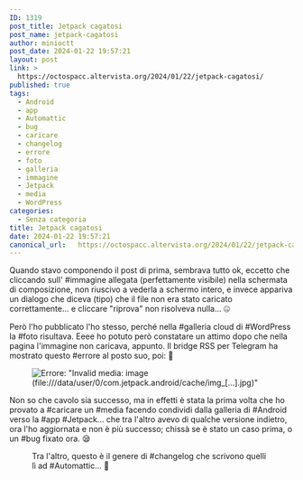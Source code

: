 ```yaml
---
ID: 1319
post_title: Jetpack cagatosi
post_name: jetpack-cagatosi
author: minioctt
post_date: 2024-01-22 19:57:21
layout: post
link: >
  https://octospacc.altervista.org/2024/01/22/jetpack-cagatosi/
published: true
tags:
  - Android
  - app
  - Automattic
  - bug
  - caricare
  - changelog
  - errore
  - foto
  - galleria
  - immagine
  - Jetpack
  - media
  - WordPress
categories:
  - Senza categoria
title: Jetpack cagatosi
date: 2024-01-22 19:57:21
canonical_url:   https://octospacc.altervista.org/2024/01/22/jetpack-cagatosi/
---
```

<!-- wp:paragraph -->
<p>Quando stavo componendo il post di prima, sembrava tutto ok, eccetto che cliccando sull' #immagine allegata (perfettamente visibile) nella schermata di composizione, non riuscivo a vederla a schermo intero, e invece appariva un dialogo che diceva (tipo) che il file non era stato caricato correttamente... e cliccare "riprova" non risolveva nulla... 🤐</p>
<!-- /wp:paragraph -->

<!-- wp:paragraph -->
<p>Però l'ho pubblicato l'ho stesso, perché nella #galleria cloud di #WordPress la #foto risultava. Eeee ho potuto però constatare un attimo dopo che nella pagina l'immagine non caricava, appunto. Il bridge RSS per Telegram ha mostrato questo #errore al posto suo, poi: 🥱</p>
<!-- /wp:paragraph -->

<!-- wp:paragraph -->
<p></p>
<!-- /wp:paragraph -->

<!-- wp:image {"id":1315,"sizeSlug":"large","linkDestination":"none"} -->
<figure class="wp-block-image size-large"><img src="{{site.cdnurl}}/assets/uploads/2024/01/screenshot_20240122-1905587628937202399778357.png" alt="Errore: &quot;Invalid media: image (file:///data/user/0/com.jetpack.android/cache/img_[...].jpg)&quot;" class="wp-image-1315"/></figure>
<!-- /wp:image -->

<!-- wp:paragraph -->
<p></p>
<!-- /wp:paragraph -->

<!-- wp:paragraph -->
<p>Non so che cavolo sia successo, ma in effetti è stata la prima volta che ho provato a #caricare un #media facendo condividi dalla galleria di #Android verso la #app #Jetpack... che tra l'altro avevo di qualche versione indietro, ora l'ho aggiornata e non è più successo; chissà se è stato un caso prima, o un #bug fixato ora. 😪</p>
<!-- /wp:paragraph -->

<!-- wp:paragraph -->
<p></p>
<!-- /wp:paragraph -->

<!-- wp:image {"id":1318} -->
<figure class="wp-block-image"><img src="{{site.cdnurl}}/assets/uploads/2024/01/screenshot_20240122-191337604929568230034047-960x943.png" alt="" class="wp-image-1318"/><figcaption class="wp-element-caption">Tra l'altro, questo è il genere di #changelog che scrivono quelli lì ad #Automattic... 🫥</figcaption></figure>
<!-- /wp:image -->